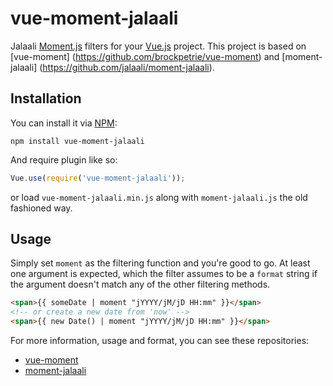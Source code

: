  # vue-moment-jalaali

Jalaali [Moment.js](http://www.momentjs.com) filters for your [Vue.js](http://vuejs.org/) project. This project is based on [vue-moment] (https://github.com/brockpetrie/vue-moment) and [moment-jalaali] (https://github.com/jalaali/moment-jalaali).

## Installation

You can install it via [NPM](https://www.npmjs.com/package/vue-moment-jalaali):
```
npm install vue-moment-jalaali
```
And require plugin like so:
```js
Vue.use(require('vue-moment-jalaali'));
```

or load `vue-moment-jalaali.min.js` along with `moment-jalaali.js` the old fashioned way.

## Usage

Simply set `moment` as the filtering function and you're good to go. At least one argument is expected, which the filter assumes to be a `format` string if the argument doesn't match any of the other filtering methods.

```html
<span>{{ someDate | moment "jYYYY/jM/jD HH:mm" }}</span>
<!-- or create a new date from 'now' -->
<span>{{ new Date() | moment "jYYYY/jM/jD HH:mm" }}</span>
```

For more information, usage and format, you can see these repositories:
* [vue-moment](https://github.com/brockpetrie/vue-moment)
* [moment-jalaali](https://github.com/jalaali/moment-jalaali)
